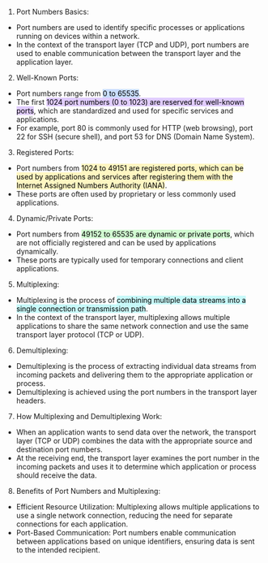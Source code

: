 1. Port Numbers Basics:

- Port numbers are used to identify specific processes or applications running on devices within a network.
- In the context of the transport layer (TCP and UDP), port numbers are used to enable communication between the transport layer and the application layer.

2. Well-Known Ports:

- Port numbers range from <mark style="background: #ADCCFFA6;">0 to 65535</mark>.
- The first <mark style="background: #D2B3FFA6;">1024 port numbers (0 to 1023) are reserved for well-known ports</mark>, which are standardized and used for specific services and applications.
- For example, port 80 is commonly used for HTTP (web browsing), port 22 for SSH (secure shell), and port 53 for DNS (Domain Name System).

3. Registered Ports:

- Port numbers from <mark style="background: #FFF3A3A6;">1024 to 49151 are registered ports, which can be used by applications and services after registering them with the Internet Assigned Numbers Authority (IANA)</mark>.
- These ports are often used by proprietary or less commonly used applications.

4. Dynamic/Private Ports:

- Port numbers from <mark style="background: #BBFABBA6;">49152 to 65535 are dynamic or private ports</mark>, which are not officially registered and can be used by applications dynamically.
- These ports are typically used for temporary connections and client applications.

5. Multiplexing:

- Multiplexing is the process of <mark style="background: #ABF7F7A6;">combining multiple data streams into a single connection or transmission path</mark>.
- In the context of the transport layer, multiplexing allows multiple applications to share the same network connection and use the same transport layer protocol (TCP or UDP).

6. Demultiplexing:

- Demultiplexing is the process of extracting individual data streams from incoming packets and delivering them to the appropriate application or process.
- Demultiplexing is achieved using the port numbers in the transport layer headers.

7. How Multiplexing and Demultiplexing Work:

- When an application wants to send data over the network, the transport layer (TCP or UDP) combines the data with the appropriate source and destination port numbers.
- At the receiving end, the transport layer examines the port number in the incoming packets and uses it to determine which application or process should receive the data.

8. Benefits of Port Numbers and Multiplexing:

- Efficient Resource Utilization: Multiplexing allows multiple applications to use a single network connection, reducing the need for separate connections for each application.
- Port-Based Communication: Port numbers enable communication between applications based on unique identifiers, ensuring data is sent to the intended recipient.